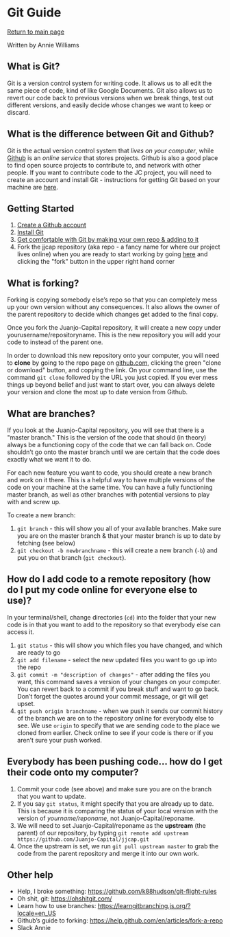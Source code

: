 # Git Guide

[Return to main page](index.md)

Written by Annie Williams

## What is Git?
Git is a version control system for writing code. It allows us to all edit the same piece of code, kind of like Google Documents. Git also allows us to revert our code back to previous versions when we break things, test out different versions, and easily decide whose changes we want to keep or discard. 

## What is the difference between Git and Github?
Git is the actual version control system that *lives on your computer*, while [Github](https://github.com) is an *online service* that stores projects. Github is also a good place to find open source projects to contribute to, and network with other people. If you want to contribute code to the JC project, you will need to create an account and install Git - instructions for getting Git based on your machine are [here](https://git-scm.com/book/en/v2/Getting-Started-Installing-Git).

## Getting Started
1. [Create a Github account](https://github.com/)
2. [Install Git](https://git-scm.com/book/en/v2/Getting-Started-Installing-Git)
3. [Get comfortable with Git by making your own repo & adding to it](https://guides.github.com/activities/hello-world/)
4. Fork the jjcap repository (aka repo - a fancy name for where our project lives online) when you are ready to start working by going [here](https://github.com/Juanjo-Capital/jjcap) and clicking the "fork" button in the upper right hand corner

## What is forking?
Forking is copying somebody else’s repo so that you can completely mess up your own version without any consequences. It also allows the owner of the parent repository to decide which changes get added to the final copy. 

Once you fork the Juanjo-Capital repository, it will create a new copy under yourusername/repositoryname. This is the new repository you will add your code to instead of the parent one.  

In order to download this new repository onto your computer, you will need to **clone** by going to the repo page on [github.com](https://github.com/), clicking the green "clone or download" button, and copying the link. On your command line, use the command `git clone` followed by the URL you just copied. If you ever mess things up beyond belief and just want to start over, you can always delete your version and clone the most up to date version from Github.

## What are branches? 
If you look at the Juanjo-Capital repository, you will see that there is a "master branch." This is the version of the code that should (in theory) always be a functioning copy of the code that we can fall back on. Code shouldn’t go onto the master branch until we are certain that the code does exactly what we want it to do.

For each new feature you want to code, you should create a new branch and work on it there. This is a helpful way to have multiple versions of the code on your machine at the same time. You can have a fully functioning master branch, as well as other branches with potential versions to play with and screw up. 

To create a new branch: 
1. `git branch` - this will show you all of your available branches. Make sure you are on the master branch & that your master branch is up to date by fetching (see below)
2. `git checkout -b newbranchname` - this will create a new branch (`-b`) and put you on that branch (`git checkout`).  

## How do I add code to a remote repository (how do I put my code online for everyone else to use)? 

In your terminal/shell, change directories (`cd`) into the folder that your new code is in that you want to add to the repository so that everybody else can access it. 

1. `git status` - this will show you which files you have changed, and which are ready to go
2. `git add filename` - select the new updated files you want to go up into the repo
3. `git commit -m "description of changes"` - after adding the files you want, this command saves a version of your changes on your computer. You can revert back to a commit if you break stuff and want to go back. Don’t forget the quotes around your commit message, or git will get upset.
4. `git push origin branchname` - when we push it sends our commit history of the branch we are on to the repository online for everybody else to see. We use `origin` to specify that we are sending code to the place we cloned from earlier. Check online to see if your code is there or if you aren’t sure your push worked. 

## Everybody has been pushing code… how do I get their code onto my computer? 
1. Commit your code (see above) and make sure you are on the branch that you want to update. 
2. If you say `git status`, it might specify that you are already up to date. This is because it is comparing the status of your local version with the version of *yourname/reponame*, not Juanjo-Capital/reponame. 
3. We will need to set Juanjo-Capital/reponame as the **upstream** (the parent) of our repository, by typing `git remote add upstream https://github.com/Juanjo-Capital/jjcap.git`
4. Once the upstream is set, we run `git pull upstream master` to grab the code from the parent repository and merge it into our own work.

## Other help
- Help, I broke something: https://github.com/k88hudson/git-flight-rules
- Oh shit, git: https://ohshitgit.com/
- Learn how to use branches: https://learngitbranching.js.org/?locale=en_US
- Github’s guide to forking: https://help.github.com/en/articles/fork-a-repo
- Slack Annie